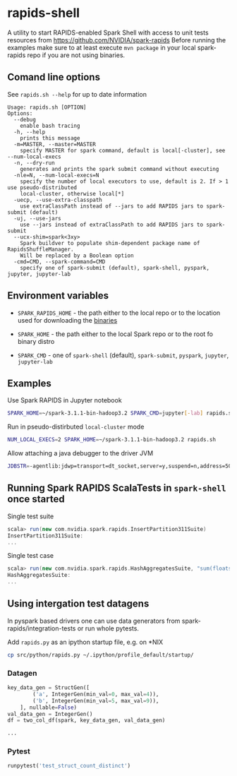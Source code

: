 # rapids-shell

A utility to start RAPIDS-enabled Spark Shell with access to unit tests resources from https://github.com/NVIDIA/spark-rapids
Before running the examples make sure to at least execute `mvn package` in your local spark-rapids repo if you are not using binaries.

## Comand line options
See `rapids.sh --help` for up to date information
```
Usage: rapids.sh [OPTION]
Options:
  --debug
    enable bash tracing
  -h, --help
    prints this message
  -m=MASTER, --master=MASTER
    specify MASTER for spark command, default is local[-cluster], see --num-local-execs
  -n, --dry-run
    generates and prints the spark submit command without executing
  -nle=N, --num-local-execs=N
    specify the number of local executors to use, default is 2. If > 1 use pseudo-distributed
    local-cluster, otherwise local[*]
  -uecp, --use-extra-classpath
    use extraClassPath instead of --jars to add RAPIDS jars to spark-submit (default)
  -uj, --use-jars
    use --jars instead of extraClassPath to add RAPIDS jars to spark-submit
  --ucx-shim=spark<3xy>
    Spark buildver to populate shim-dependent package name of RapidsShuffleManager.
    Will be replaced by a Boolean option
  -cmd=CMD, --spark-command=CMD
    specify one of spark-submit (default), spark-shell, pyspark, jupyter, jupyter-lab
```

## Environment variables

- `SPARK_RAPIDS_HOME` - the path either to the local repo or to the location used for downloading the [binaries](https://nvidia.github.io/spark-rapids/docs/download.html)

- `SPARK_HOME` - the path either to the local Spark repo or to the root fo binary distro

- `SPARK_CMD` - one of `spark-shell` (default), `spark-submit`, `pyspark`, `jupyter`, `jupyter-lab`

## Examples

Use Spark RAPIDS in Jupyter notebook
```bash
SPARK_HOME=~/spark-3.1.1-bin-hadoop3.2 SPARK_CMD=jupyter[-lab] rapids.sh
```

Run in pseudo-distirbuted `local-cluster` mode
```bash
NUM_LOCAL_EXECS=2 SPARK_HOME=~/spark-3.1.1-bin-hadoop3.2 rapids.sh
```

Allow attaching a java debugger to the driver JVM
```bash
JDBSTR=-agentlib:jdwp=transport=dt_socket,server=y,suspend=n,address=5005 SPARK_HOME=~/spark-3.1.1-bin-hadoop3.2 rapids.sh
```

## Running Spark RAPIDS ScalaTests in `spark-shell` once started

Single test suite
```scala
scala> run(new com.nvidia.spark.rapids.InsertPartition311Suite)
InsertPartition311Suite:
...
```

Single test case
```scala
scala> run(new com.nvidia.spark.rapids.HashAggregatesSuite, "sum(floats) group by more_floats 2 partitions")
HashAggregatesSuite:
...
```

## Using intergation test datagens

In pyspark based drivers one can use data generators from spark-rapids/integration-tests or run whole pytests.

Add `rapids.py` as an ipython startup file, e.g. on *NIX

```bash
cp src/python/rapids.py ~/.ipython/profile_default/startup/
```

### Datagen

```python
key_data_gen = StructGen([
        ('a', IntegerGen(min_val=0, max_val=4)),
        ('b', IntegerGen(min_val=5, max_val=9)),
    ], nullable=False)
val_data_gen = IntegerGen()
df = two_col_df(spark, key_data_gen, val_data_gen)

...
```

### Pytest

```python
runpytest('test_struct_count_distinct')
```